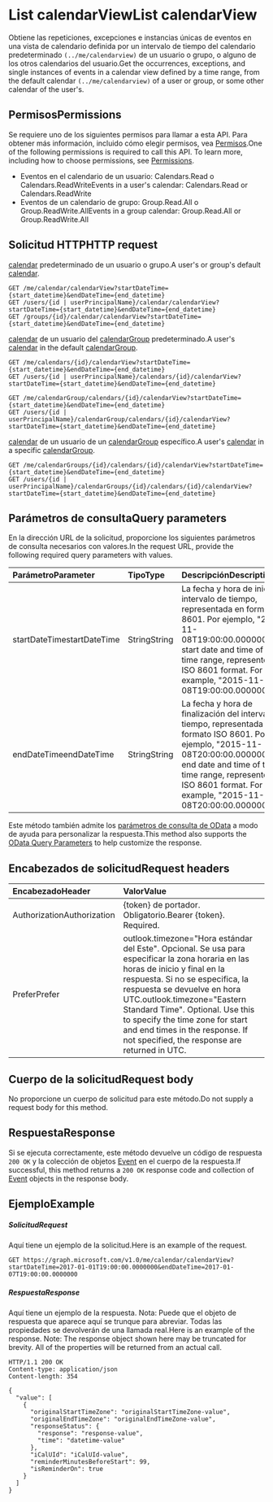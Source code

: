 # <a name="list-calendarview"></a><span data-ttu-id="b56c3-101">List calendarView</span><span class="sxs-lookup"><span data-stu-id="b56c3-101">List calendarView</span></span>

<span data-ttu-id="b56c3-102">Obtiene las repeticiones, excepciones e instancias únicas de eventos en una vista de calendario definida por un intervalo de tiempo del calendario predeterminado `(../me/calendarview)` de un usuario o grupo, o alguno de los otros calendarios del usuario.</span><span class="sxs-lookup"><span data-stu-id="b56c3-102">Get the occurrences, exceptions, and single instances of events in a calendar view defined by a time range, from the default calendar `(../me/calendarview)` of a user or group, or some other calendar of the user's.</span></span>

## <a name="permissions"></a><span data-ttu-id="b56c3-103">Permisos</span><span class="sxs-lookup"><span data-stu-id="b56c3-103">Permissions</span></span>
<span data-ttu-id="b56c3-p101">Se requiere uno de los siguientes permisos para llamar a esta API. Para obtener más información, incluido cómo elegir permisos, vea [Permisos](../../../concepts/permissions_reference.md).</span><span class="sxs-lookup"><span data-stu-id="b56c3-p101">One of the following permissions is required to call this API. To learn more, including how to choose permissions, see [Permissions](../../../concepts/permissions_reference.md).</span></span>

* <span data-ttu-id="b56c3-106">Eventos en el calendario de un usuario: Calendars.Read o Calendars.ReadWrite</span><span class="sxs-lookup"><span data-stu-id="b56c3-106">Events in a user's calendar: Calendars.Read or Calendars.ReadWrite</span></span>
* <span data-ttu-id="b56c3-107">Eventos de un calendario de grupo: Group.Read.All o Group.ReadWrite.All</span><span class="sxs-lookup"><span data-stu-id="b56c3-107">Events in a group calendar: Group.Read.All or Group.ReadWrite.All</span></span>

## <a name="http-request"></a><span data-ttu-id="b56c3-108">Solicitud HTTP</span><span class="sxs-lookup"><span data-stu-id="b56c3-108">HTTP request</span></span>

<span data-ttu-id="b56c3-109">[calendar](../resources/calendar.md) predeterminado de un usuario o grupo.</span><span class="sxs-lookup"><span data-stu-id="b56c3-109">A user's or group's default [calendar](../resources/calendar.md).</span></span>

<!-- { "blockType": "ignored" } -->
```http
GET /me/calendar/calendarView?startDateTime={start_datetime}&endDateTime={end_datetime}
GET /users/{id | userPrincipalName}/calendar/calendarView?startDateTime={start_datetime}&endDateTime={end_datetime}
GET /groups/{id}/calendar/calendarView?startDateTime={start_datetime}&endDateTime={end_datetime}
```

<span data-ttu-id="b56c3-110">[calendar](../resources/calendar.md) de un usuario del [calendarGroup](../resources/calendargroup.md) predeterminado.</span><span class="sxs-lookup"><span data-stu-id="b56c3-110">A user's [calendar](../resources/calendar.md) in the default [calendarGroup](../resources/calendargroup.md).</span></span>
<!-- { "blockType": "ignored" } -->
```http
GET /me/calendars/{id}/calendarView?startDateTime={start_datetime}&endDateTime={end_datetime}
GET /users/{id | userPrincipalName}/calendars/{id}/calendarView?startDateTime={start_datetime}&endDateTime={end_datetime}

GET /me/calendarGroup/calendars/{id}/calendarView?startDateTime={start_datetime}&endDateTime={end_datetime}
GET /users/{id | userPrincipalName}/calendarGroup/calendars/{id}/calendarView?startDateTime={start_datetime}&endDateTime={end_datetime}
```

<span data-ttu-id="b56c3-111">[calendar](../resources/calendar.md) de un usuario de un [calendarGroup](../resources/calendargroup.md) específico.</span><span class="sxs-lookup"><span data-stu-id="b56c3-111">A user's [calendar](../resources/calendar.md) in a specific [calendarGroup](../resources/calendargroup.md).</span></span>
<!-- { "blockType": "ignored" } -->
```http
GET /me/calendarGroups/{id}/calendars/{id}/calendarView?startDateTime={start_datetime}&endDateTime={end_datetime}
GET /users/{id | userPrincipalName}/calendarGroups/{id}/calendars/{id}/calendarView?startDateTime={start_datetime}&endDateTime={end_datetime}
```

## <a name="query-parameters"></a><span data-ttu-id="b56c3-112">Parámetros de consulta</span><span class="sxs-lookup"><span data-stu-id="b56c3-112">Query parameters</span></span>

<span data-ttu-id="b56c3-113">En la dirección URL de la solicitud, proporcione los siguientes parámetros de consulta necesarios con valores.</span><span class="sxs-lookup"><span data-stu-id="b56c3-113">In the request URL, provide the following required query parameters with values.</span></span>

| <span data-ttu-id="b56c3-114">Parámetro</span><span class="sxs-lookup"><span data-stu-id="b56c3-114">Parameter</span></span>    | <span data-ttu-id="b56c3-115">Tipo</span><span class="sxs-lookup"><span data-stu-id="b56c3-115">Type</span></span>   |<span data-ttu-id="b56c3-116">Descripción</span><span class="sxs-lookup"><span data-stu-id="b56c3-116">Description</span></span>|
|:---------------|:--------|:----------|
|<span data-ttu-id="b56c3-117">startDateTime</span><span class="sxs-lookup"><span data-stu-id="b56c3-117">startDateTime</span></span>|<span data-ttu-id="b56c3-118">String</span><span class="sxs-lookup"><span data-stu-id="b56c3-118">String</span></span>|<span data-ttu-id="b56c3-p102">La fecha y hora de inicio del intervalo de tiempo, representada en formato ISO 8601. Por ejemplo, "2015-11-08T19:00:00.0000000".</span><span class="sxs-lookup"><span data-stu-id="b56c3-p102">The start date and time of the time range, represented in ISO 8601 format. For example, "2015-11-08T19:00:00.0000000".</span></span>|
|<span data-ttu-id="b56c3-121">endDateTime</span><span class="sxs-lookup"><span data-stu-id="b56c3-121">endDateTime</span></span>|<span data-ttu-id="b56c3-122">String</span><span class="sxs-lookup"><span data-stu-id="b56c3-122">String</span></span>|<span data-ttu-id="b56c3-p103">La fecha y hora de finalización del intervalo de tiempo, representada en formato ISO 8601. Por ejemplo, "2015-11-08T20:00:00.0000000".</span><span class="sxs-lookup"><span data-stu-id="b56c3-p103">The end date and time of the time range, represented in ISO 8601 format. For example, "2015-11-08T20:00:00.0000000".</span></span>|

<span data-ttu-id="b56c3-125">Este método también admite los [parámetros de consulta de OData](http://developer.microsoft.com/en-us/graph/docs/overview/query_parameters) a modo de ayuda para personalizar la respuesta.</span><span class="sxs-lookup"><span data-stu-id="b56c3-125">This method also supports the [OData Query Parameters](http://developer.microsoft.com/en-us/graph/docs/overview/query_parameters) to help customize the response.</span></span>
## <a name="request-headers"></a><span data-ttu-id="b56c3-126">Encabezados de solicitud</span><span class="sxs-lookup"><span data-stu-id="b56c3-126">Request headers</span></span>
| <span data-ttu-id="b56c3-127">Encabezado</span><span class="sxs-lookup"><span data-stu-id="b56c3-127">Header</span></span>       | <span data-ttu-id="b56c3-128">Valor</span><span class="sxs-lookup"><span data-stu-id="b56c3-128">Value</span></span> |
|:---------------|:--------|
| <span data-ttu-id="b56c3-129">Authorization</span><span class="sxs-lookup"><span data-stu-id="b56c3-129">Authorization</span></span>  | <span data-ttu-id="b56c3-p104">{token} de portador. Obligatorio.</span><span class="sxs-lookup"><span data-stu-id="b56c3-p104">Bearer {token}. Required.</span></span>  |
| <span data-ttu-id="b56c3-132">Prefer</span><span class="sxs-lookup"><span data-stu-id="b56c3-132">Prefer</span></span>  | <span data-ttu-id="b56c3-p105">outlook.timezone="Hora estándar del Este". Opcional. Se usa para especificar la zona horaria en las horas de inicio y final en la respuesta. Si no se especifica, la respuesta se devuelve en hora UTC.</span><span class="sxs-lookup"><span data-stu-id="b56c3-p105">outlook.timezone="Eastern Standard Time". Optional. Use this to specify the time zone for start and end times in the response. If not specified, the response are returned in UTC.</span></span> |

## <a name="request-body"></a><span data-ttu-id="b56c3-137">Cuerpo de la solicitud</span><span class="sxs-lookup"><span data-stu-id="b56c3-137">Request body</span></span>
<span data-ttu-id="b56c3-138">No proporcione un cuerpo de solicitud para este método.</span><span class="sxs-lookup"><span data-stu-id="b56c3-138">Do not supply a request body for this method.</span></span>

## <a name="response"></a><span data-ttu-id="b56c3-139">Respuesta</span><span class="sxs-lookup"><span data-stu-id="b56c3-139">Response</span></span>

<span data-ttu-id="b56c3-140">Si se ejecuta correctamente, este método devuelve un código de respuesta `200 OK` y la colección de objetos [Event](../resources/event.md) en el cuerpo de la respuesta.</span><span class="sxs-lookup"><span data-stu-id="b56c3-140">If successful, this method returns a `200 OK` response code and collection of [Event](../resources/event.md) objects in the response body.</span></span>
## <a name="example"></a><span data-ttu-id="b56c3-141">Ejemplo</span><span class="sxs-lookup"><span data-stu-id="b56c3-141">Example</span></span>
##### <a name="request"></a><span data-ttu-id="b56c3-142">Solicitud</span><span class="sxs-lookup"><span data-stu-id="b56c3-142">Request</span></span>
<span data-ttu-id="b56c3-143">Aquí tiene un ejemplo de la solicitud.</span><span class="sxs-lookup"><span data-stu-id="b56c3-143">Here is an example of the request.</span></span>
<!-- {
  "blockType": "request",
  "name": "get_calendarview"
}-->
```http
GET https://graph.microsoft.com/v1.0/me/calendar/calendarView?startDateTime=2017-01-01T19:00:00.0000000&endDateTime=2017-01-07T19:00:00.0000000
```
##### <a name="response"></a><span data-ttu-id="b56c3-144">Respuesta</span><span class="sxs-lookup"><span data-stu-id="b56c3-144">Response</span></span>
<span data-ttu-id="b56c3-p106">Aquí tiene un ejemplo de la respuesta. Nota: Puede que el objeto de respuesta que aparece aquí se trunque para abreviar. Todas las propiedades se devolverán de una llamada real.</span><span class="sxs-lookup"><span data-stu-id="b56c3-p106">Here is an example of the response. Note: The response object shown here may be truncated for brevity. All of the properties will be returned from an actual call.</span></span>
<!-- {
  "blockType": "response",
  "truncated": true,
  "@odata.type": "microsoft.graph.event",
  "isCollection": true
} -->
```http
HTTP/1.1 200 OK
Content-type: application/json
Content-length: 354

{
  "value": [
    {
      "originalStartTimeZone": "originalStartTimeZone-value",
      "originalEndTimeZone": "originalEndTimeZone-value",
      "responseStatus": {
        "response": "response-value",
        "time": "datetime-value"
      },
      "iCalUId": "iCalUId-value",
      "reminderMinutesBeforeStart": 99,
      "isReminderOn": true
    }
  ]
}
```

<!-- uuid: 8fcb5dbc-d5aa-4681-8e31-b001d5168d79
2015-10-25 14:57:30 UTC -->
<!-- {
  "type": "#page.annotation",
  "description": "List calendarView",
  "keywords": "",
  "section": "documentation",
  "tocPath": ""
}-->
